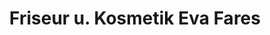 ---
title: "Friseur u. Kosmetik Eva Fares"
url: /bad-mergentheim/friseur-u-kosmetik-eva-fares/
shop: Friseur
---